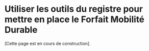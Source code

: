 # Utiliser les outils du registre pour mettre en place le Forfait Mobilité Durable

\[Cette page est en cours de construction\]. 

